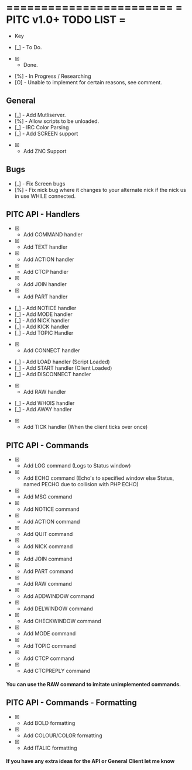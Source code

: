 ========================
= PITC v1.0+ TODO LIST =
========================

- Key
* [_] - To Do.
* [X] - Done.
* [%] - In Progress / Researching
* [O] - Unable to implement for certain reasons, see comment.

General
-------
* [_] - Add Mutliserver.
* [%] - Allow scripts to be unloaded.
* [_] - IRC Color Parsing
* [_] - Add SCREEN support
* [X] - Add ZNC Support

Bugs
----
* [_] - Fix Screen bugs
* [%] - Fix nick bug where it changes to your alternate nick if the nick us in use WHILE connected.

PITC API - Handlers
-------------------
* [X] - Add COMMAND handler
* [X] - Add TEXT handler
* [X] - Add ACTION handler
* [X] - Add CTCP handler
* [X] - Add JOIN handler
* [X] - Add PART handler
* [_] - Add NOTICE handler
* [_] - Add MODE handler
* [_] - Add NICK handler
* [_] - Add KICK handler
* [_] - Add TOPIC Handler
* [X] - Add CONNECT handler
* [_] - Add LOAD handler (Script Loaded)
* [_] - Add START handler (Client Loaded)
* [_] - Add DISCONNECT handler
* [X] - Add RAW handler
* [_] - Add WHOIS handler
* [_] - Add AWAY handler
* [X] - Add TICK handler (When the client ticks over once)

PITC API - Commands
-------------------
* [X] - Add LOG command (Logs to Status window)
* [X] - Add ECHO command (Echo's to specified window else Status, named PECHO due to collision with PHP ECHO)
* [X] - Add MSG command
* [X] - Add NOTICE command
* [X] - Add ACTION command
* [X] - Add QUIT command
* [X] - Add NICK command
* [X] - Add JOIN command
* [X] - Add PART command
* [X] - Add RAW command
* [X] - Add ADDWINDOW command
* [X] - Add DELWINDOW command
* [X] - Add CHECKWINDOW command
* [X] - Add MODE command
* [X] - Add TOPIC command
* [X] - Add CTCP command
* [X] - Add CTCPREPLY command

#### You can use the RAW command to imitate unimplemented commands.

PITC API - Commands - Formatting
--------------------------------
* [X] - Add BOLD formatting
* [X] - Add COLOUR/COLOR formatting
* [X] - Add ITALIC formatting

#### If you have any extra ideas for the API or General Client let me know